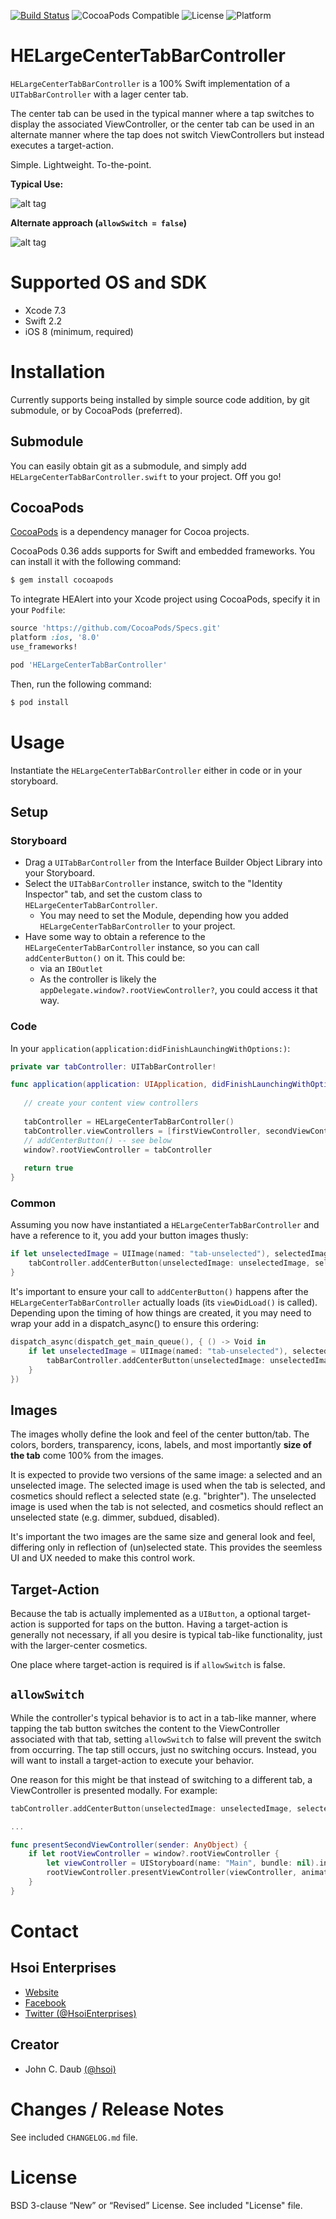 [![Build Status](https://travis-ci.org/HsoiEnterprises/HELargeCenterTabBarController.svg)](https://travis-ci.org/HsoiEnterprises/HELargeCenterTabBarController)
![CocoaPods Compatible](https://img.shields.io/cocoapods/v/HELargeCenterTabBarController.svg)
![License](https://img.shields.io/badge/license-BSD%203--Clause-blue.svg)
![Platform](https://img.shields.io/badge/platform-iOS-lightgrey.svg)


# HELargeCenterTabBarController

`HELargeCenterTabBarController` is a 100% Swift implementation of a `UITabBarController` with a lager center tab.

The center tab can be used in the typical manner where a tap switches to display the associated ViewController, or the center tab can be used in an alternate manner where the tap does not switch ViewControllers but instead executes a target-action.

Simple. Lightweight. To-the-point.

**Typical Use:**

![alt tag](https://raw.githubusercontent.com/HsoiEnterprises/HELargeCenterTabBarController/master/HELargeCenterTabBarController-allowSwitchTrue.gif)


**Alternate approach (`allowSwitch = false`)**

![alt tag](https://raw.githubusercontent.com/HsoiEnterprises/HELargeCenterTabBarController/master/HELargeCenterTabBarController-allowSwitchFalse.gif)


# Supported OS and SDK

- Xcode 7.3
- Swift 2.2
- iOS 8 (minimum, required)


# Installation

Currently supports being installed by simple source code addition, by git submodule, or by CocoaPods (preferred).


## Submodule

You can easily obtain git as a submodule, and simply add `HELargeCenterTabBarController.swift` to your project. Off you go!

## CocoaPods

[CocoaPods][CocoaPods] is a dependency manager for Cocoa projects.

CocoaPods 0.36 adds supports for Swift and embedded frameworks. You can install it with the following command:

```bash
$ gem install cocoapods
```

To integrate HEAlert into your Xcode project using CocoaPods, specify it in your `Podfile`:

```ruby
source 'https://github.com/CocoaPods/Specs.git'
platform :ios, '8.0'
use_frameworks!

pod 'HELargeCenterTabBarController'
```

Then, run the following command:

```bash
$ pod install
```


# Usage

Instantiate the `HELargeCenterTabBarController` either in code or in your storyboard.

## Setup

### Storyboard

* Drag a `UITabBarController` from the Interface Builder Object Library into your Storyboard.
* Select the `UITabBarController` instance, switch to the "Identity Inspector" tab, and set the custom class to `HELargeCenterTabBarController`.
  * You may need to set the Module, depending how you added `HELargeCenterTabBarController` to your project.
* Have some way to obtain a reference to the `HELargeCenterTabBarController` instance, so you can call `addCenterButton()` on it. This could be:
  * via an `IBOutlet`
  * As the controller is likely the `appDelegate.window?.rootViewController?`, you could access it that way.
  
### Code

In your `application(application:didFinishLaunchingWithOptions:)`:

```swift
private var tabController: UITabBarController!

func application(application: UIApplication, didFinishLaunchingWithOptions launchOptions: [NSObject: AnyObject]?) -> Bool {
   
   // create your content view controllers
   
   tabController = HELargeCenterTabBarController()
   tabController.viewControllers = [firstViewController, secondViewController, thirdViewController]
   // addCenterButton() -- see below
   window?.rootViewController = tabController
   
   return true
}
```

### Common

Assuming you now have instantiated a `HELargeCenterTabBarController` and have a reference to it, you add your button images thusly:

```swift
if let unselectedImage = UIImage(named: "tab-unselected"), selectedImage = UIImage(named: "tab-selected") {
    tabController.addCenterButton(unselectedImage: unselectedImage, selectedImage: selectedImage)
}
```

It's important to ensure your call to `addCenterButton()` happens after the `HELargeCenterTabBarController` actually loads (its `viewDidLoad()` is called). Depending upon the timing of how things are created, it you may need to wrap your add in a dispatch_async() to ensure this ordering:

```swift
dispatch_async(dispatch_get_main_queue(), { () -> Void in
    if let unselectedImage = UIImage(named: "tab-unselected"), selectedImage = UIImage(named: "tab-selected") {
        tabBarController.addCenterButton(unselectedImage: unselectedImage, selectedImage: selectedImage)
    }
})
```


## Images

The images wholly define the look and feel of the center button/tab. The colors, borders, transparency, icons, labels, and most importantly **size of the tab** come 100% from the images.

It is expected to provide two versions of the same image: a selected and an unselected image. The selected image is used when the tab is selected, and cosmetics should reflect a selected state (e.g. "brighter"). The unselected image is used when the tab is not selected, and cosmetics should reflect an unselected state (e.g. dimmer, subdued, disabled).

It's important the two images are the same size and general look and feel, differing only in reflection of (un)selected state. This provides the seemless UI and UX needed to make this control work.


## Target-Action

Because the tab is actually implemented as a `UIButton`, a optional target-action is supported for taps on the button. Having a target-action is generally not necessary, if all you desire is typical tab-like functionality, just with the larger-center cosmetics.

One place where target-action is required is if `allowSwitch` is false.


## `allowSwitch`

While the controller's typical behavior is to act in a tab-like manner, where tapping the tab button switches the content to the ViewController associated with that tab, setting `allowSwitch` to false will prevent the switch from occurring. The tap still occurs, just no switching occurs. Instead, you will want to install a target-action to execute your behavior.

One reason for this might be that instead of switching to a different tab, a ViewController is presented modally. For example:

```swift
tabController.addCenterButton(unselectedImage: unselectedImage, selectedImage: selectedImage, target: self, action: "presentSecondViewController:", allowSwitch: false)

...

func presentSecondViewController(sender: AnyObject) {
    if let rootViewController = window?.rootViewController {
        let viewController = UIStoryboard(name: "Main", bundle: nil).instantiateViewControllerWithIdentifier("modalNavViewController")
        rootViewController.presentViewController(viewController, animated: true, completion: nil)
    }
}

```


# Contact

## Hsoi Enterprises
- [Website][hsoienterprises-website]
- [Facebook][hsoienterprises-facebook]
- [Twitter (@HsoiEnterprises)][hsoienterprises-twitter]

## Creator
- John C. Daub [(@hsoi)][hsoi-twitter]


# Changes / Release Notes

See included `CHANGELOG.md` file.


# License

BSD 3-clause “New” or “Revised” License. See included "License" file.


[hsoienterprises-website]: http://www.hsoienterprises.com
[hsoienterprises-facebook]: https://www.facebook.com/HsoiEnterprises
[hsoienterprises-twitter]: http://twitter.com/hsoienterprises
[hsoi-twitter]: http://twitter.com/hsoi
[cocoapods]: http://cocoapods.org
